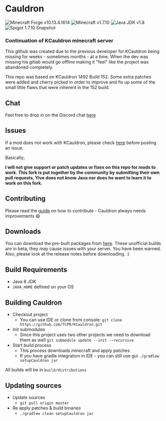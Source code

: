 # Cauldron 

![Minecraft Forge v10.13.4.1614][forge]
![Minecraft v1.7.10][mc]
![Java JDK v1.8][java]
![Spigot 1.7.10 Snapshot ][spigot]

### Continuation of KCauldron minecraft server

This github was created due to the previous developer for KCauldron being missing for weeks - sometimes months - at a time.  When the dev was missing his gitlab would go offline making it "feel" like the project was abandoned completely.

This repo was based on KCauldron 1492 Build 152.  Some extra patches were added and cherry picked in order to improve and fix up some of the small little flaws that were inherent in the 152 build.

## Chat

Feel free to drop in on the Discord chat [here](https://discord.gg/0VmBoNh2sE2t5yKh)

## Issues

If a mod does not work with KCauldron, please check [here](https://github.com/TCPR/Fixes) before posting an issue.

Basically;

**I will not give support or patch updates or fixes on this repo for mods to work. This fork is put together by the community by submitting their own pull requests, Yive does not know Java nor does he want to learn it to work on this fork.**

## Contributing

Please read the [guide](https://github.com/TCPR/KCauldron/blob/master/CONTRIBUTING.md) on how to contribute - Cauldron always needs improvements :smile: 

## Downloads
You can download the pre-built packages from [here](https://tcpr.ca/downloads/kcauldron). 
These unofficial builds are in beta, they may cause issues with your server. You have been warned.
Also, please look at the release notes before downloading. :)


## Build Requirements
* Java 8 JDK
* `JAVA_HOME` defined on your OS

## Building Cauldron
* Checkout project
  * You can use IDE or clone from console:
  `git clone https://github.com/TCPR/KCauldron.git`
* Init submodules
  * Since this project uses two other projects we need to download them as well
  `git submodule update --init --recursive`
* Start build process
  * This process downloads minecraft and apply patches
  * If you have gradle integration in IDE - you can still use gui
  `./gradlew setupCauldron jar`

All builds will be in `build/distributions`
  
## Updating sources
* Update sources
  * `git pull origin master`
* Re apply patches & build binaries
  * `./gradlew clean setupCauldron jar`

[forge]: https://img.shields.io/badge/Minecraft%20Forge-v10.13.4.1614-green.svg "Minecraft Forge v10.13.4.1614"
[mc]: https://img.shields.io/badge/Minecraft-v1.7.10-green.svg "Minecraft 1.7.10"
[java]: https://img.shields.io/badge/Java%20JDK-v1.8-blue.svg "Java JDK 8"
[spigot]: https://img.shields.io/badge/Spigot-v1.7.10--R0.1--SNAPSHOT-lightgrey.svg "Spigot R0.1 Snapshot"
